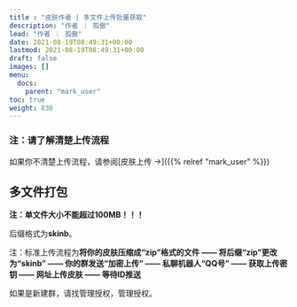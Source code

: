 ```yaml
---
title : "皮肤作者 | 多文件上传批量获取"
description: "作者 ｜ 孤傲"
lead: "作者 ｜ 孤傲"
date: 2021-08-19T08:49:31+00:00
lastmod: 2021-08-19T08:49:31+00:00
draft: false 
images: []
menu:
  docs:
    parent: "mark_user"
toc: true
weight: 830
---
```


### 注：请了解清楚上传流程

如果你不清楚上传流程，请参阅[皮肤上传 →]({{% relref "mark_user" %}})

## 多文件打包

**注：单文件大小不能超过100MB！！！**

后缀格式为**skinb**。

注：标准上传流程为**将你的皮肤压缩成“zip”格式的文件 —— 将后缀“zip”更改为“skinb” —— 你的群发送“加密上传” —— 私聊机器人“QQ号” —— 获取上传密钥 —— 网址上传皮肤 —— 等待ID推送**

如果是新建群，请找管理授权，管理授权。
